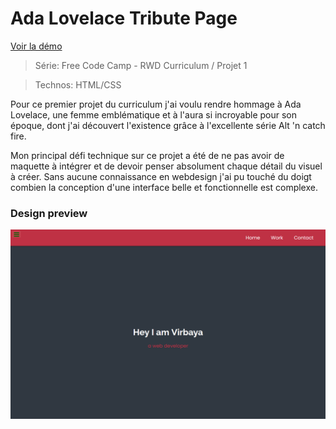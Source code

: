 # Ada Lovelace Tribute Page

[Voir la démo](https://virginiebouvarel.github.io/ada_lovelace_tribute_page/)

> Série: Free Code Camp - RWD Curriculum / Projet 1

> Technos: HTML/CSS

Pour ce premier projet du curriculum j'ai voulu rendre hommage à Ada Lovelace, une femme emblématique et à l'aura si incroyable pour son époque, dont j'ai découvert l'existence grâce à l'excellente série Alt 'n catch fire.<br>

Mon principal défi technique sur ce projet a été de ne pas avoir de maquette à intégrer et de devoir penser absolument chaque détail du visuel à créer.
Sans aucune connaissance en webdesign j'ai pu touché du doigt combien la conception d'une interface belle et fonctionnelle est complexe.



### Design preview

![Design preview for this project ](./src/preview.png)









